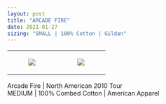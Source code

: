 ```yaml
---
layout: post
title: "ARCADE FIRE"
date: 2021-01-27
sizing: "SMALL | 100% Cotton | Gildan"
---
```




<table style="width:100%;"><tr><td style="vertical-align:top;">
      <figure class="tmblr-full" data-orig-height="2048" data-orig-width="1365" data-orig-src="https://concertshirts.netlify.app/shirts/0222/0222-01.jpg"><img src="https://64.media.tumblr.com/031c65eec7d4a2bc55fb3af916289643/6de8901922caf260-e8/s540x810/535364e395c7748226c9faba7ecabe8fa8f8bc69.jpg" data-orig-height="2048" data-orig-width="1365" data-orig-src="https://concertshirts.netlify.app/shirts/0222/0222-01.jpg"/></figure></td>
    <td style="vertical-align:top;">
      <figure class="tmblr-full" data-orig-height="2048" data-orig-width="1365" data-orig-src="https://concertshirts.netlify.app/shirts/0222/0222-02.jpg"><img src="https://64.media.tumblr.com/da47adc2247fb06f813189034612a710/6de8901922caf260-ce/s540x810/3c10eea6d23c3a0f754801d6293931e19f2aa862.jpg" data-orig-height="2048" data-orig-width="1365" data-orig-src="https://concertshirts.netlify.app/shirts/0222/0222-02.jpg"/></figure></td>
  </tr></table><p>
  Arcade Fire | North American 2010 Tour<br/>MEDIUM | 100% Combed Cotton | American Apparel
</p>
